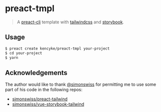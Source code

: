 # preact-tmpl

> A [preact-cli](https://github.com/developit/preact-cli) template with [tailwindcss](https://tailwindcss.com/) and [storybook](https://storybook.js.org/).

## Usage

```bash
$ preact create kencyke/preact-tmpl your-project
$ cd your-project
$ yarn
```

## Acknowledgements

The author would like to thank [@simonswiss](https://github.com/simonswiss) for permitting me to use some part of his code in the following repos:

* [simonswiss/preact-tailwind](https://github.com/simonswiss/preact-tailwind)
* [simonswiss/vue-storybook-tailwind](https://github.com/simonswiss/vue-storybook-tailwind)